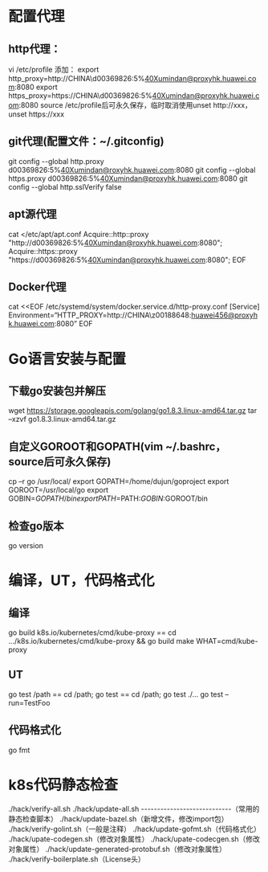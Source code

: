 # 配置代理
## http代理：
vi /etc/profile 添加：
export http_proxy=http://CHINA\d00369826:5%40Xumindan@proxyhk.huawei.com:8080
export https_proxy=https://CHINA\d00369826:5%40Xumindan@proxyhk.huawei.com:8080
source /etc/profile后可永久保存，临时取消使用unset http://xxx，unset https://xxx
## git代理(配置文件：~/.gitconfig)
git config --global http.proxy d00369826:5%40Xumindan@roxyhk.huawei.com:8080
git config --global https.proxy d00369826:5%40Xumindan@proxyhk.huawei.com:8080
git config --global http.sslVerify false
## apt源代理
cat <<EOF >/etc/apt/apt.conf
Acquire::http::proxy "http://d00369826:5%40Xumindan@roxyhk.huawei.com:8080";
Acquire::https::proxy "https://d00369826:5%40Xumindan@proxyhk.huawei.com:8080";
EOF
## Docker代理
cat <<EOF /etc/systemd/system/docker.service.d/http-proxy.conf
[Service]
Environment=“HTTP_PROXY=http://CHINA\z00188648:huawei456@proxyhk.huawei.com:8080”
EOF
# Go语言安装与配置
## 下载go安装包并解压
wget https://storage.googleapis.com/golang/go1.8.3.linux-amd64.tar.gz
tar –xzvf go1.8.3.linux-amd64.tar.gz
## 自定义GOROOT和GOPATH(vim ~/.bashrc，source后可永久保存)
cp –r go /usr/local/
export GOPATH=/home/dujun/goproject
export GOROOT=/usr/local/go
export GOBIN=$GOPATH/bin
export PATH=$PATH:$GOBIN:$GOROOT/bin
## 检查go版本
go version
# 编译，UT，代码格式化
## 编译
go build k8s.io/kubernetes/cmd/kube-proxy == 
cd …/k8s.io/kubernetes/cmd/kube-proxy && go build
make WHAT=cmd/kube-proxy
## UT
go test /path ==
cd /path; go test ==
cd /path; go test ./…
go test –run=TestFoo
## 代码格式化
go fmt
# k8s代码静态检查
./hack/verify-all.sh
./hack/update-all.sh
----------------------------（常用的静态检查脚本）
./hack/update-bazel.sh（新增文件，修改import包）
./hack/verify-golint.sh（一般是注释）
./hack/update-gofmt.sh（代码格式化）
./hack/upate-codegen.sh（修改对象属性）
./hack/upate-codecgen.sh（修改对象属性）
./hack/update-generated-protobuf.sh（修改对象属性）
./hack/verify-boilerplate.sh（License头）




